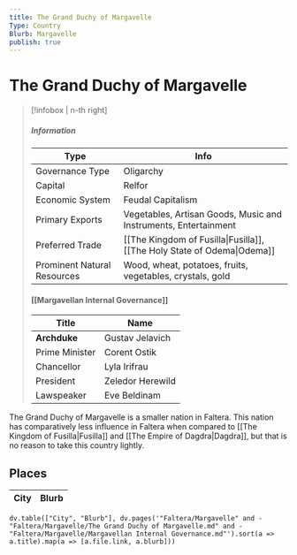 ```yaml
---
title: The Grand Duchy of Margavelle
Type: Country
Blurb: Margavelle
publish: true
---
```


# The Grand Duchy of Margavelle

> [!infobox | n-th right]
>
> ##### Information
>
> | Type                        | Info                                                                    |
> | --------------------------- | ----------------------------------------------------------------------- |
> | Governance Type             | Oligarchy                                                               |
> | Capital                     | Relfor                                                                  |
> | Economic System             | Feudal Capitalism                                                       |
> | Primary Exports             | Vegetables, Artisan Goods, Music and Instruments, Entertainment         |
> | Preferred Trade             | [[The Kingdom of Fusilla\|Fusilla]], [[The Holy State of Odema\|Odema]] |
> | Prominent Natural Resources | Wood, wheat, potatoes, fruits, vegetables, crystals, gold               |
>
> #### [[Margavellan Internal Governance]]
>
> | Title          | Name             |
> | -------------- | ---------------- |
> | **Archduke**   | Gustav Jelavich  |
> | Prime Minister | Corent Ostik     |
> | Chancellor     | Lyla Irifrau     |
> | President      | Zeledor Herewild |
> | Lawspeaker     | Eve Beldinam     |

The Grand Duchy of Margavelle is a smaller nation in Faltera. This nation has comparatively less influence in Faltera when compared to [[The Kingdom of Fusilla|Fusilla]] and [[The Empire of Dagdra|Dagdra]], but that is no reason to take this country lightly.

## Places
|City|Blurb|
|---|---|

```dataviewjs
dv.table(["City", "Blurb"], dv.pages('"Faltera/Margavelle" and -"Faltera/Margavelle/The Grand Duchy of Margavelle.md" and -"Faltera/Margavelle/Margavellan Internal Governance.md"').sort(a => a.title).map(a => [a.file.link, a.blurb]))
```
